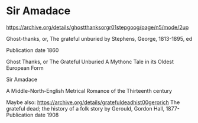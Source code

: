 # Sir Amadace

https://archive.org/details/ghostthanksorgr01stepgoog/page/n5/mode/2up

Ghost-thanks, or, The grateful unburied
by Stephens, George, 1813-1895, ed

Publication date 1860

Ghost Thanks, or The Grateful Unburied
A Mythonc Tale in its Oldest European Form

Sir Amadace

A Middle-North-English Metrical Romance of the Thirteenth century

Maybe also: https://archive.org/details/gratefuldeadhist00gerorich The grateful dead; the history of a folk story by Gerould, Gordon Hall, 1877- Publication date 1908
